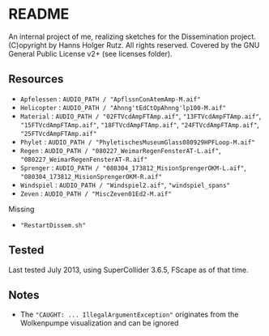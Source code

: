 # README

An internal project of me, realizing sketches for the Dissemination project. (C)opyright by Hanns Holger Rutz. All rights reserved. Covered by the GNU General Public License v2+ (see licenses folder).

## Resources

 - `Apfelessen` : `AUDIO_PATH / "ApflssnConAtemAmp-M.aif"`
 - `Helicopter` : `AUDIO_PATH / "Ahnng'tEdCtOpAhnng'lp100-M.aif"`
 - `Material` : `AUDIO_PATH / "02FTVcdAmpFTAmp.aif"`, `"13FTVcdAmpFTAmp.aif"`, `"15FTVcdAmpFTAmp.aif"`, `"18FTVcdAmpFTAmp.aif"`, `"24FTVcdAmpFTAmp.aif"`, `"25FTVcdAmpFTAmp.aif"`
 - `Phylet` : `AUDIO_PATH / "PhyletischesMuseumGlass080929HPFLoop-M.aif"`
 - `Regen` : `AUDIO_PATH / "080227_WeimarRegenFensterAT-L.aif"`, `"080227_WeimarRegenFensterAT-R.aif"`
 - `Sprenger` : `AUDIO_PATH / "080304_173812_MisionSprengerOKM-L.aif"`, `"080304_173812_MisionSprengerOKM-R.aif"`
 - `Windspiel` : `AUDIO_PATH / "Windspiel2.aif"`, `"windspiel_spans"`
 - `Zeven` : `AUDIO_PATH / "MiscZeven01Ed2-M.aif"`

Missing

 - `"RestartDissem.sh"`

## Tested

Last tested July 2013, using SuperCollider 3.6.5, FScape as of that time.

## Notes

 - The `"CAUGHT: ... IllegalArgumentException"` originates from the Wolkenpumpe visualization and can be ignored